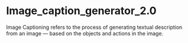 # Image_caption_generator_2.0
Image Captioning refers to the process of generating textual description from an image — based on the objects and actions in the image.

